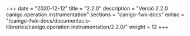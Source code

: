 +++
date        = "2020-12-12"
title       = "2.2.0"
description = "Versió 2.2.0 canigo.operation.instrumentation"
sections    = "canigo-fwk-docs"
enllac		= "/canigo-fwk-docs/documentacio-llibreries/canigo.operation.instrumentation/2.2.0/"
weight		= 12
+++
